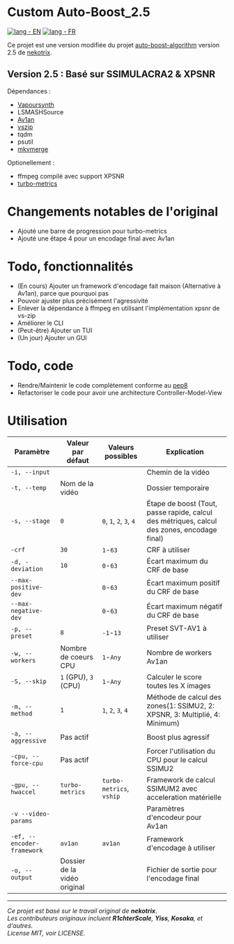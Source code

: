 # Custom Auto-Boost_2.5
[![lang - EN](https://img.shields.io/badge/lang-EN-d5372d?style=for-the-badge)](README.md)
[![lang - FR](https://img.shields.io/badge/lang-FR-2d3181?style=for-the-badge)](README.fr.md)

Ce projet est une version modifiée du projet [auto-boost-algorithm](https://github.com/nekotrix/auto-boost-algorithm) version 2.5 de [nekotrix](https://github.com/nekotrix).

## Version 2.5 : Basé sur SSIMULACRA2 & XPSNR

Dépendances :
- [Vapoursynth](https://github.com/vapoursynth/vapoursynth)
- LSMASHSource
- [Av1an](https://github.com/rust-av/Av1an/)
- [vszip](https://github.com/dnjulek/vapoursynth-zip)
- tqdm
- psutil
- [mkvmerge](https://www.matroska.org/index.html)
  
Optionellement :
- ffmpeg compilé avec support XPSNR
- [turbo-metrics](https://github.com/Gui-Yom/turbo-metrics)

# Changements notables de l'original
- Ajouté une barre de progression pour turbo-metrics
- Ajouté une étape 4 pour un encodage final avec Av1an

# Todo, fonctionnalités
- (En cours) Ajouter un framework d'encodage fait maison (Alternative à Av1an), parce que pourquoi pas
- Pouvoir ajuster plus précisément l'agressivité
- Enlever la dépendance à ffmpeg en utilisant l'implémentation xpsnr de vs-zip
- Améliorer le CLI
- (Peut-être) Ajouter un TUI
- (Un jour) Ajouter un GUI

# Todo, code
- Rendre/Maintenir le code complètement conforme au [pep8](https://peps.python.org/pep-0008/)
- Refactoriser le code pour avoir une architecture Controller-Model-View

# Utilisation
|Paramètre|Valeur par défaut|Valeurs possibles|Explication|
|---|---|---|---|
|`-i, --input`|||Chemin de la vidéo|
|`-t, --temp`|Nom de la vidéo||Dossier temporaire|
|`-s, --stage`|`0`|`0`, `1`, `2`, `3`, `4`|Étape de boost (Tout, passe rapide, calcul des métriques, calcul des zones, encodage final)|
|`-crf`|`30`|`1`-`63`|CRF à utiliser|
|`-d, -deviation`|`10`|`0`-`63`|Écart maximum du CRF de base|
|`--max-positive-dev`||`0`-`63`|Écart maximum positif du CRF de base|
|`--max-negative-dev`||`0`-`63`|Écart maximum négatif du CRF de base|
|`-p, --preset`|`8`|`-1`-`13`|Preset SVT-AV1 à utiliser|
|`-w, --workers`|Nombre de coeurs CPU| `1`-`Any`|Nombre de workers Av1an|
|`-S, --skip`|`1` (GPU), `3` (CPU)|`1`-`Any`|Calculer le score toutes les X images|
|`-m, --method`|`1`|`1`, `2`, `3`, `4`|Méthode de calcul des zones(1: SSIMU2, 2: XPSNR, 3: Multiplié, 4: Minimum)|
|`-a, --aggressive`|Pas actif||Boost plus agressif|
|`-cpu, --force-cpu`|Pas actif||Forcer l'utilisation du CPU pour le calcul SSIMU2|
|`-gpu, --hwaccel`|`turbo-metrics`|`turbo-metrics`, `vship`|Framework de calcul SSIMUM2 avec acceleration matérielle|
|`-v --video-params`|||Paramètres d'encodeur pour Av1an|
|`-ef, --encoder-framework`|`av1an`|`av1an`|Framework d'encodage à utiliser|
|`-o, --output`|Dossier de la vidéo original||Fichier de sortie pour l'encodage final|

---

_Ce projet est basé sur le travail original de **nekotrix**._  
_Les contributeurs originaux incluent **R1chterScale**, **Yiss**, **Kosaka**, et d'autres._  
_License MIT, voir LICENSE._